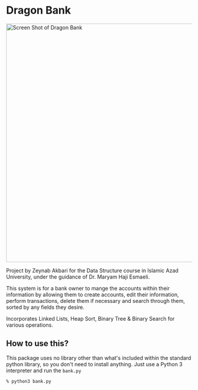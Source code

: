 # Dragon Bank

<img width="644" alt="Screen Shot of Dragon Bank" src="https://user-images.githubusercontent.com/93328643/174447368-d8fba103-2da1-4cd2-a6e8-035ba3f24422.png">


Project by Zeynab Akbari for the Data Structure course in Islamic Azad University, under the guidance of Dr. Maryam Haji Esmaeli.

This system is for a bank owner to mange the accounts within their information by allowing them to create accounts, edit their information, perform transactions, delete them if necessary and search through them, sorted by any fields they desire.

Incorporates Linked Lists, Heap Sort, Binary Tree & Binary Search for various operations.

## How to use this?
This package uses no library other than what's included within the standard python library,
so you don't need to install anything. Just use a Python 3 interpreter and run the `bank.py`

```
% python3 bank.py
```
